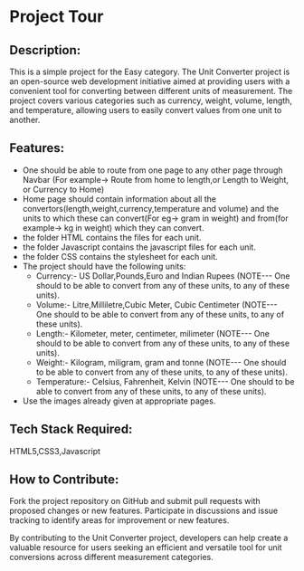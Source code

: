# Project Tour


## Description:
This is a simple project for the Easy category.
The Unit Converter project is an open-source web development initiative aimed at providing users with a convenient tool for converting between different units of measurement. The project covers various categories such as currency, weight, volume, length, and temperature, allowing users to easily convert values from one unit to another.



## Features:
-  One should be able to route from one page to any other page through Navbar (For example-> Route from home to length,or Length to Weight, or Currency to Home)
-  Home page should contain information about all the convertors(length,weight,currency,temperature and volume) and the units to which these can convert(For eg-> gram in weight) and from(for example-> kg in weight) which they can convert.
-  the folder HTML contains the files for each unit.
-  the folder Javascript contains the javascript files for each unit.
-  the folder CSS contains the stylesheet for each unit.
-  The project should have the following units:
    - Currency:- US Dollar,Pounds,Euro and Indian Rupees (NOTE--- One should to be able to convert from any of these units, to any of these units).
    - Volume:- Litre,Milliletre,Cubic Meter, Cubic Centimeter (NOTE--- One should to be able to convert from any of these units, to any of these units).
    - Length:- Kilometer, meter, centimeter, milimeter (NOTE--- One should to be able to convert from any of these units, to any of these units).
    - Weight:- Kilogram, miligram, gram and tonne (NOTE--- One should to be able to convert from any of these units, to any of these units).
    - Temperature:- Celsius, Fahrenheit, Kelvin (NOTE--- One should to be able to convert from any of these units, to any of these units).
- Use the images already given at appropriate pages.



## Tech Stack Required:
HTML5,CSS3,Javascript



## How to Contribute:

Fork the project repository on GitHub and submit pull requests with proposed changes or new features.
Participate in discussions and issue tracking to identify areas for improvement or new features.

By contributing to the Unit Converter project, developers can help create a valuable resource for users seeking an efficient and versatile tool for unit conversions across different measurement categories.
